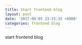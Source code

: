 ```yaml
---
title: Start frontend blog
layout: post
date: '2017-09-05 23:15:35 +0900'
categories: frontend blog
---
```


start frontend blog